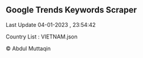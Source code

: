 

## Google Trends Keywords Scraper 
 
Last Update 04-01-2023 , 23:54:42

Country List :
VIETNAM.json



© Abdul Muttaqin 
